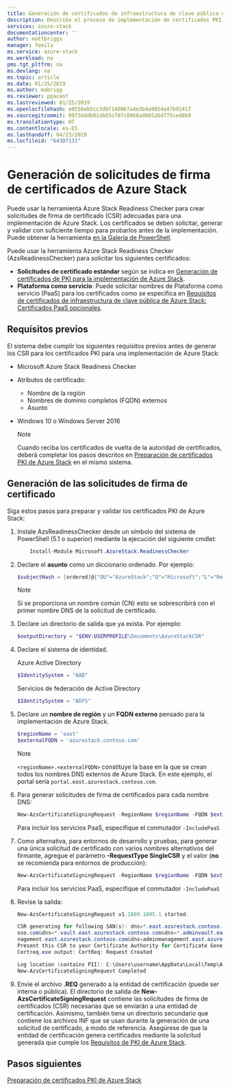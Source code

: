 ```yaml
---
title: Generación de certificados de infraestructura de clave pública de Azure Stack para la implementación de sistemas integrados de Azure Stack | Microsoft Docs
description: Describe el proceso de implementación de certificados PKI de Azure Stack para sus sistemas integrados.
services: azure-stack
documentationcenter: ''
author: mattbriggs
manager: femila
ms.service: azure-stack
ms.workload: na
pms.tgt_pltfrm: na
ms.devlang: na
ms.topic: article
ms.date: 01/25/2019
ms.author: mabrigg
ms.reviewer: ppacent
ms.lastreviewed: 01/25/2019
ms.openlocfilehash: e0556eb5cc3d0f140067a4e3b4a9054a47b91417
ms.sourcegitcommit: 0973dddb81db03cf07c8966ad66526d775ced8b9
ms.translationtype: HT
ms.contentlocale: es-ES
ms.lasthandoff: 04/23/2019
ms.locfileid: "64307131"
---
```

# <a name="azure-stack-certificates-signing-request-generation"></a>Generación de solicitudes de firma de certificados de Azure Stack

Puede usar la herramienta Azure Stack Readiness Checker para crear solicitudes de firma de certificado (CSR) adecuadas para una implementación de Azure Stack. Los certificados se deben solicitar, generar y validar con suficiente tiempo para probarlos antes de la implementación. Puede obtener la herramienta [en la Galería de PowerShell](https://aka.ms/AzsReadinessChecker).

Puede usar la herramienta Azure Stack Readiness Checker (AzsReadinessChecker) para solicitar los siguientes certificados:

- **Solicitudes de certificado estándar** según se indica en [Generación de certificados de PKI para la implementación de Azure Stack](azure-stack-get-pki-certs.md).
- **Plataforma como servicio**: Puede solicitar nombres de Plataforma como servicio (PaaS) para los certificados como se especifica en [Requisitos de certificados de infraestructura de clave pública de Azure Stack: Certificados PaaS opcionales](azure-stack-pki-certs.md#optional-paas-certificates).

## <a name="prerequisites"></a>Requisitos previos

El sistema debe cumplir los siguientes requisitos previos antes de generar los CSR para los certificados PKI para una implementación de Azure Stack:

- Microsoft Azure Stack Readiness Checker
- Atributos de certificado:
  - Nombre de la región
  - Nombres de dominio completos (FQDN) externos
  - Asunto
- Windows 10 o Windows Server 2016

  > [!NOTE]  
  > Cuando reciba los certificados de vuelta de la autoridad de certificados, deberá completar los pasos descritos en [Preparación de certificados PKI de Azure Stack](azure-stack-prepare-pki-certs.md) en el mismo sistema.

## <a name="generate-certificate-signing-requests"></a>Generación de las solicitudes de firma de certificado

Siga estos pasos para preparar y validar los certificados PKI de Azure Stack:

1. Instale AzsReadinessChecker desde un símbolo del sistema de PowerShell (5.1 o superior) mediante la ejecución del siguiente cmdlet:

    ```powershell  
        Install-Module Microsoft.AzureStack.ReadinessChecker
    ```

2. Declare el **asunto** como un diccionario ordenado. Por ejemplo: 

    ```powershell  
    $subjectHash = [ordered]@{"OU"="AzureStack";"O"="Microsoft";"L"="Redmond";"ST"="Washington";"C"="US"}
    ```

    > [!note]  
    > Si se proporciona un nombre común (CN) esto se sobrescribirá con el primer nombre DNS de la solicitud de certificado.

3. Declare un directorio de salida que ya exista. Por ejemplo: 

    ```powershell  
    $outputDirectory = "$ENV:USERPROFILE\Documents\AzureStackCSR"
    ```

4. Declare el sistema de identidad.

    Azure Active Directory

    ```powershell
    $IdentitySystem = "AAD"
    ```

    Servicios de federación de Active Directory

    ```powershell
    $IdentitySystem = "ADFS"
    ```

5. Declare un **nombre de región** y un **FQDN externo** pensado para la implementación de Azure Stack.

    ```powershell
    $regionName = 'east'
    $externalFQDN = 'azurestack.contoso.com'
    ```

    > [!note]  
    > `<regionName>.<externalFQDN>` constituye la base en la que se crean todos los nombres DNS externos de Azure Stack. En este ejemplo, el portal sería `portal.east.azurestack.contoso.com`.  

6. Para generar solicitudes de firma de certificados para cada nombre DNS:

    ```powershell  
    New-AzsCertificateSigningRequest -RegionName $regionName -FQDN $externalFQDN -subject $subjectHash -OutputRequestPath $OutputDirectory -IdentitySystem $IdentitySystem
    ```

    Para incluir los servicios PaaS, especifique el conmutador ```-IncludePaaS```

7. Como alternativa, para entornos de desarrollo y pruebas, para generar una única solicitud de certificado con varios nombres alternativos del firmante, agregue el parámetro **-RequestType SingleCSR** y el valor (**no** se recomienda para entornos de producción):

    ```powershell  
    New-AzsCertificateSigningRequest -RegionName $regionName -FQDN $externalFQDN -subject $subjectHash -RequestType SingleCSR -OutputRequestPath $OutputDirectory -IdentitySystem $IdentitySystem
    ```

    Para incluir los servicios PaaS, especifique el conmutador ```-IncludePaaS```

8. Revise la salida:

    ```powershell  
    New-AzsCertificateSigningRequest v1.1809.1005.1 started.

    CSR generating for following SAN(s): dns=*.east.azurestack.contoso.com&dns=*.blob.east.azurestack.contoso.com&dns=*.queue.east.azurestack.contoso.com&dns=*.table.east.azurestack.cont
    oso.com&dns=*.vault.east.azurestack.contoso.com&dns=*.adminvault.east.azurestack.contoso.com&dns=portal.east.azurestack.contoso.com&dns=adminportal.east.azurestack.contoso.com&dns=ma
    nagement.east.azurestack.contoso.com&dns=adminmanagement.east.azurestack.contoso.com*dn2=*.adminhosting.east.azurestack.contoso.com@dns=*.hosting.east.azurestack.contoso.com
    Present this CSR to your Certificate Authority for Certificate Generation: C:\Users\username\Documents\AzureStackCSR\wildcard_east_azurestack_contoso_com_CertRequest_20180405233530.req
    Certreq.exe output: CertReq: Request Created

    Log location (contains PII): C:\Users\username\AppData\Local\Temp\AzsReadinessChecker\AzsReadinessChecker.log
    New-AzsCertificateSigningRequest Completed
    ```

9. Envíe el archivo **.REQ** generado a la entidad de certificación (puede ser interna o pública).  El directorio de salida de **New-AzsCertificateSigningRequest** contiene las solicitudes de firma de certificados (CSR) necesarias que se enviarán a una entidad de certificación.  Asimismo, también tiene un directorio secundario que contiene los archivos INF que se usan durante la generación de una solicitud de certificado, a modo de referencia. Asegúrese de que la entidad de certificación genera certificados mediante la solicitud generada que cumple los [Requisitos de PKI de Azure Stack](azure-stack-pki-certs.md).

## <a name="next-steps"></a>Pasos siguientes

[Preparación de certificados PKI de Azure Stack](azure-stack-prepare-pki-certs.md)
